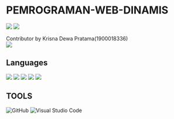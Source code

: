 # PEMROGRAMAN-WEB-DINAMIS
<a href="#"><img src="https://img.shields.io/badge/Made%20for-VSCode-1f425f.svg"></a>
<a href="#"><img src="https://badgen.net/packagist/license/monolog/monolog"></a><br>

Contributor by Krisna Dewa Pratama(1900018336) <br>
<a href="#"><img src="https://img.shields.io/badge/<handle>-%23E4405F.svg?style=for-the-badge&logo=Instagram&logoColor=white"></a>



## Languages 
<a href="#"><img src="https://img.shields.io/badge/HTML5-E34F26?style=for-the-badge&logo=html5&logoColor=white"></a>
<a href="#"><img src="https://img.shields.io/badge/CSS3-1572B6?style=for-the-badge&logo=css3&logoColor=white"></a>
<a href="#"><img src="https://img.shields.io/badge/PHP-777BB4?style=for-the-badge&logo=php&logoColor=white"></a>
<a href="#"><img src="https://img.shields.io/badge/MySQL-00000F?style=for-the-badge&logo=mysql&logoColor=white"></a>
<a href="#"><img src="https://img.shields.io/badge/Bootstrap-563D7C?style=for-the-badge&logo=bootstrap&logoColor=white"></a>

## TOOLS

<!-- <a href="#"><img src=""></a> -->
![GitHub](https://img.shields.io/badge/github-%23121011.svg?style=for-the-badge&logo=github&logoColor=white)
![Visual Studio Code](https://img.shields.io/badge/Visual%20Studio%20Code-0078d7.svg?style=for-the-badge&logo=visual-studio-code&logoColor=white)
